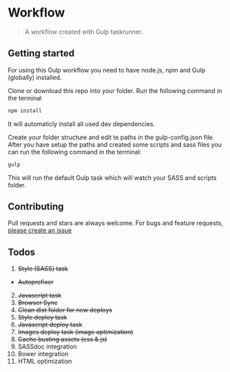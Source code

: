 # Workflow
> A workflow created with Gulp taskrunner.

## Getting started
For using this Gulp workflow you need to have node.js, npm and Gulp (globally) installed.

Clone or download this repo into your folder.
Run the following command in the terminal

```sh
npm install
```
It will automaticly install all used dev dependencies.

Create your folder structure and edit te paths in the gulp-config.json file.
After you have setup the paths and created some scripts and sass files you can run the following command in the terminal:
```sh
gulp
```
This will run the default Gulp task which will watch your SASS and scripts folder.

## Contributing
Pull requests and stars are always welcome. For bugs and feature requests, [please create an issue](https://github.com/drw026/workflow/issues)

## Todos
1. ~~Style (SASS) task~~
  * ~~Autoprefixer~~
2. ~~Javascript task~~
3. ~~Browser Sync~~
4. ~~Clean dist folder for new deploys~~
5. ~~Style deploy task~~
7. ~~Javascript deploy task~~
8. ~~Images deploy task (image optimization)~~
9. ~~Cache busting assets (css & js)~~
10. SASSdoc integration
11. Bower integration
12. HTML optimization
